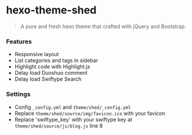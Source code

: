 # hexo-theme-shed
>A pure and fresh hexo theme that crafted with jQuery and Bootstrap.

### Features
* Responsive layout
* List categories and tags in sidebar
* Highlight code with Highlight.js
* Delay load Duoshuo comment
* Delay load Swiftype Search

### Settings
* Config `_config.yml` and `theme/shed/_config.yml`
* Replace `theme/shed/source/img/favicon.ico` with your favicon
* Replace 'swiftype_key' with your swiftype key at `theme/shed/source/js/blog.js` line 8
